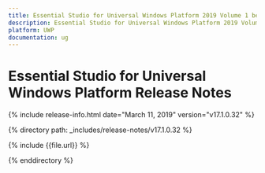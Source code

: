 ```yaml
---
title: Essential Studio for Universal Windows Platform 2019 Volume 1 beta release Release Notes  
description: Essential Studio for Universal Windows Platform 2019 Volume 1 beta release Release Notes  
platform: UWP
documentation: ug
---
```


# Essential Studio for Universal Windows Platform  Release Notes  

{% include release-info.html date="March 11, 2019"  version="v17.1.0.32" %} 


{% directory path: _includes/release-notes/v17.1.0.32 %}

{% include {{file.url}} %}

{% enddirectory %}